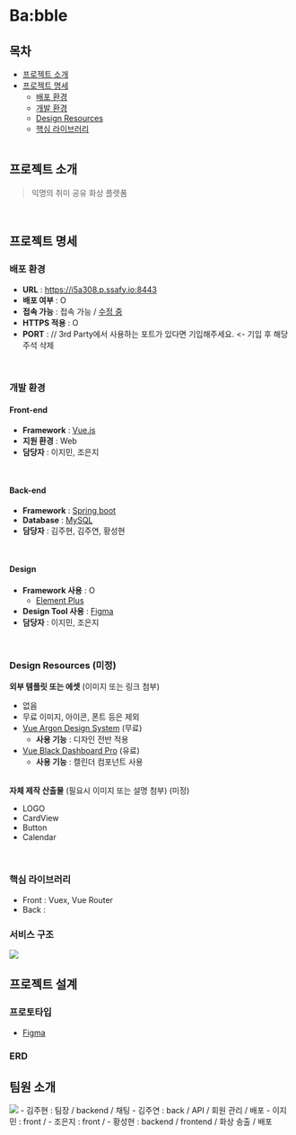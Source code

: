 # Ba:bble

## 목차

- [프로젝트 소개](#프로젝트-소개)     
- [프로젝트 명세](#프로젝트-명세)
  - [배포 환경](#배포-환경)
  - [개발 환경](#개발-환경)
  - [Design Resources](#design-resources)
  - [핵심 라이브러리](#핵심-라이브러리)
  <br>

## 프로젝트 소개
> 익명의 취미 공유 화상 플랫폼


<br>

## 프로젝트 명세
### 배포 환경 
- __URL__ : https://i5a308.p.ssafy.io:8443
- __배포 여부__ : O
- __접속 가능__ : 접속 가능 / <u>수정 중</u>
- __HTTPS 적용__ : O 
- __PORT__ : // 3rd Party에서 사용하는 포트가 있다면 기입해주세요. <- 기입 후 해당 주석 삭제
<br>

### 개발 환경
#### Front-end
- __Framework__ : [Vue.js](https://v3.vuejs.org/guide/introduction.html)
- __지원 환경__ : Web
- __담당자__ : 이지민, 조은지
<br>

#### Back-end
- __Framework__ : [Spring boot](https://docs.spring.io/spring-boot/docs/current/reference/htmlsingle/)
- __Database__ : [MySQL](https://dev.mysql.com/doc/)
- __담당자__ : 김주현, 김주연, 황성현
<br>

#### Design 
- __Framework 사용__ : O 
  - [Element Plus](https://element-plus.org/)
- __Design Tool 사용__ : [Figma](https://www.figma.com/)
- __담당자__ : 이지민, 조은지
<br>

### Design Resources (미정)
__외부 템플릿 또는 에셋__ (이미지 또는 링크 첨부)
- 없음
- 무료 이미지, 아이콘, 폰트 등은 제외
- [Vue Argon Design System](https://www.creative-tim.com/product/vue-argon-design-system?affiliate_id=116187) (무료)
  - __사용 기능__ : 디자인 전반 적용
- [Vue Black Dashboard Pro](https://www.creative-tim.com/product/vue-black-dashboard-pro?affiliate_id=116187) (유료)
  - __사용 기능__ : 캘린더 컴포넌트 사용
  <br>

__자체 제작 산출물__ (필요시 이미지 또는 설명 첨부) (미정)
- LOGO
- CardView
- Button
- Calendar
<br>

### 핵심 라이브러리 
- Front : Vuex, Vue Router
- Back : 

### 서비스 구조
<img src="/uploads/e048db22ebd22bed08d041804db56d2d/structure.PNG">

## 프로젝트 설계

### 프로토타입
- [Figma](https://www.figma.com/file/STAQLXm4jjJnYXJD3aUkRr/Babble?node-id=0%3A1)

### ERD

## 팀원 소개
<img src="/uploads/135565e5451d9b7133f6eeec2ce7fb42/team-bubble-members.PNG">
- 김주현 : 팀장 / backend / 채팅
- 김주연 : back / API / 회원 관리 / 배포  
- 이지민 : front / 
- 조은지 : front / 
- 황성현 : backend / frontend / 화상 송출 / 배포
